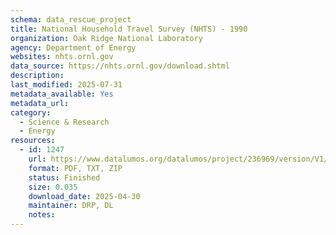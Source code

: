 ```yaml
---
schema: data_rescue_project 
title: National Household Travel Survey (NHTS) - 1990
organization: Oak Ridge National Laboratory
agency: Department of Energy
websites: nhts.ornl.gov
data_source: https://nhts.ornl.gov/download.shtml
description: 
last_modified: 2025-07-31
metadata_available: Yes
metadata_url: 
category:
  - Science & Research 
  - Energy 
resources:
  - id: 1247
    url: https://www.datalumos.org/datalumos/project/236969/version/V1/view
    format: PDF, TXT, ZIP
    status: Finished
    size: 0.035
    download_date: 2025-04-30
    maintainer: DRP, DL
    notes: 
---
```


